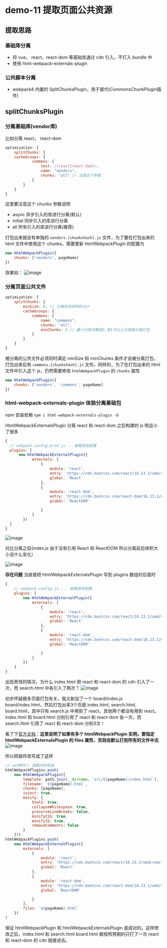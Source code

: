 # demo-11 提取页面公共资源

## 提取思路

### 基础库分离

- 将 vue， react，react-dom 等基础库通过 cdn 引入，不打入 bundle 中
- 使用 html-webpack-externals-plugin

### 公共脚本分离

- webpack4 内置的 SplitChunksPlugin，用于替代(CommonsChunkPlugin插件)
    
## splitChunksPlugin 

### 分离基础库(vendor库)

比如分离 react， react-dom
```javascript
optimization: {
    splitChunks: {
    cacheGroups: {
            commons: {
                test: /(react|react-dom)/,
                name: "vendors",
                chunks: "all" // 注意这个参数
            }
        }
    }
}

```
这里要注意这个 chunks 参数说明

- async 异步引入的库进行分离(默认)
- initial 同步引入的库进行分离
- all 所有引入的库进行分离(推荐)

打包出来就会有单独的 `vendors.[chunkshash].js` 文件，为了要在打包出来的 html 文件中使用这个 chunks，需要更新 htmlWebpackPlugin 的配置为
```javascript
new HtmlWebpackPlugin({
    chunks: ['vendors', pageName]
})
```
效果如：
![image](https://user-images.githubusercontent.com/20458239/79878599-30287880-8420-11ea-9647-99582b77fcc1.png)


### 分离页面公共文件
```javascript
optimization: {
    splitChunks: {
        minSize: 0, // 分离的包体积的大小
        cacheGroups: {
            commons: {
                name: "commons",
                chunks: "all",
                minChunks: 2 // 最小引用次数是2,有1次以上引用就分离打包
            }
        }
    }
}
```
被分离的公共文件必须同时满足 minSize 和 minChunks 条件才会被分离打包，打包出来后有 `commons.[chunkshash].js` 文件。同样的，为了在打包出来的 html 文件中引入这个 js，仍然需要修改 `htmlWebpackPlugin` 的 `chunks` 属性
```javascript
new HtmlWebpackPlugin({
    chunks: ['vendors', 'commons', pageName]
})
```
### html-webpack-externals-plugin 体验分离基础包

npm 安装依赖 `npm i html-webpack-externals-plugin -D`

HtmlWebpackExternalsPlugin 分离 react 和 react-dom 之后构建的 js 明显小了很多
```javascript
{
  // webpack.config.prod.js ...省略其他配置
  plugins: [
      new HtmlWebpackExternalPlugin({
            externals: [
                {
                    module: 'react',
                    entry: 'https://cdn.bootcss.com/react/16.13.1/umd/react.production.min.js',
                    global: 'React'
                },
                {
                    module: 'react-dom',
                    entry: 'https://cdn.bootcss.com/react-dom/16.13.1/umd/react-dom.production.min.js',
                    global: 'ReactDOM'

                }
            ]
        })
  ]
}

```
![image](https://user-images.githubusercontent.com/20458239/79871110-7c6ebb00-8416-11ea-9579-6dde66f7e510.png)

对比分离之前(index.js 由于没有引用 React 和 ReactDOM 所以分离前后体积大小没什么变化）

![image](https://user-images.githubusercontent.com/20458239/79871363-d0799f80-8416-11ea-9392-c906ece0f88e.png)

**存在问题**
当直接把 htmlWebpackExternalsPlugin 写到 plugins 数组的后面时
```javascript
{
    // webpack.config.js ... 省略其他配置
    plugins: [
        new HtmlWebpackExternalPlugin({
            externals: [
                {
                    module: 'react',
                    entry: 'https://cdn.bootcss.com/react/16.13.1/umd/react.production.min.js',
                    global: 'React'
                },
                {
                    module: 'react-dom',
                    entry: 'https://cdn.bootcss.com/react-dom/16.13.1/umd/react-dom.production.min.js',
                    global: 'ReactDOM'

                }
            ]
        })
    ]
}

```

出现奇怪的情况，为什么 index.html 把 react 和 react-dom 的 cdn 引入了一次，而 search.html 中各引入了两次？
![image](https://user-images.githubusercontent.com/20458239/79873534-d2912d80-8419-11ea-9844-3381d5c22ec6.png)

初步怀疑跟多页面打包有关，我又新加了一个 board/index.js board/index.html，然后打包出来3个页面 index.html, search.html, board.html，其中只有 search.js 中用到了 react，其他两个都没有用到 react。index.html 和 board.html 分别引用了 react 和 react-dom 各一次，而 search.html 引用了 react 和 react-dom 分别3次！

看了下[官方文档](https://github.com/mmiller42/html-webpack-externals-plugin)：**这里说明了如果有多个 htmlWebpackPlugin 实例，要指定 htmlWebpackExternalsPlugin 的 files 属性，否则会默认打到所有的文件中去**
![image](https://user-images.githubusercontent.com/20458239/79875822-c195eb80-841c-11ea-8b48-2b712c1742b6.png)

所以把插件改写成了这样
```javascript
// setMPA() 函数内的改造
htmlWebpackPlugins.push(
    new HtmlWebpackPlugin({
        template: path.join(__dirname, `src/${pageName}/index.html`),
        filename: `${pageName}.html`,
        chunks: [pageName],
        inject: true,
        minify: {
            html5: true,
            collapseWhitespace: true,
            preserveLineBreaks: false,
            minifyCSS: true,
            minifyJS: true,
            removeComments: false
        }
    }))
htmlWebpackPlugins.push(
    new HtmlWebpackExternalPlugin({
        externals: [
            {
                module: 'react',
                entry: 'https://cdn.bootcss.com/react/16.13.1/umd/react.production.min.js',
                global: 'React'
            },
            {
                module: 'react-dom',
                entry: 'https://cdn.bootcss.com/react-dom/16.13.1/umd/react-dom.production.min.js',
                global: 'ReactDOM'

            }
        ],
        files: `${pageName}.html`
    })
)
```
保证 htmlWebpackPlugin 和 htmlWebpackExternalsPlugin 是成对的。这样修改之后，index.html 和 search.html board.html 都按照预期的只打了一次 react 和 react-dom 的 cdn 链接进去。
